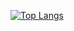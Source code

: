 [![Top Langs](https://github-readme-stats.vercel.app/api/top-langs/?username=nikdzub&layout=compact)](https://github.com/anuraghazra/github-readme-stats)


<!--
**NikDzub/NikDzub** is a ✨ _special_ ✨ repository because its `README.md` (this file) appears on your GitHub profile.

Here are some ideas to get you started:

- 🔭 I’m currently working on ...
- 🌱 I’m currently learning ...
- 👯 I’m looking to collaborate on ...
- 🤔 I’m looking for help with ...
- 💬 Ask me about ...
- 📫 How to reach me: ...
- 😄 Pronouns: ...
- ⚡ Fun fact: ...
-->
